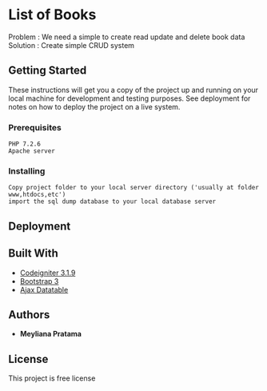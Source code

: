 # List of Books

Problem : We need a simple to create read update and delete book data
Solution : Create simple CRUD system



## Getting Started

These instructions will get you a copy of the project up and running on your local machine for development and testing purposes. See deployment for notes on how to deploy the project on a live system.

### Prerequisites

```
PHP 7.2.6
Apache server
```
### Installing

```
Copy project folder to your local server directory ('usually at folder www,htdocs,etc')
import the sql dump database to your local database server

```

## Deployment

## Built With

* [Codeigniter 3.1.9](https://www.codeigniter.com/)
* [Bootstrap 3](https://getbootstrap.com/)
* [Ajax Datatable](https://datatables.net/)


## Authors

* **Meyliana Pratama**

## License

This project is free license

